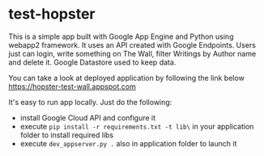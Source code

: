 # test-hopster
This is a simple app built with Google App Engine and Python using webapp2 framework. It uses an API created with Google Endpoints. Users just can login, write something on The Wall, filter Writings by Author name and delete it. Google Datastore used to keep data.

You can take a look at deployed application by following the link below<br>
https://hopster-test-wall.appspot.com


It's easy to run app locally. Just do the following:
* install Google Cloud API and configure it
* execute `pip install -r requirements.txt -t lib\` in your application folder to install required libs
* execute `dev_appserver.py .` also in application folder to launch it
